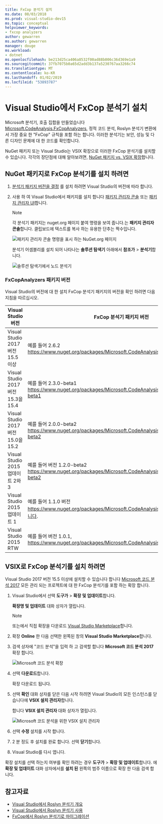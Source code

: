 ```yaml
---
title: FxCop 분석기 설치
ms.date: 08/03/2018
ms.prod: visual-studio-dev15
ms.topic: conceptual
helpviewer_keywords:
- fxcop analyzers
author: gewarren
ms.author: gewarren
manager: douge
ms.workload:
- dotnet
ms.openlocfilehash: be213d25ca406a8532f00ad88b006c36d369e1a9
ms.sourcegitcommit: 37fb7075b0a65d2add3b137a5230767aa3266c74
ms.translationtype: MT
ms.contentlocale: ko-KR
ms.lasthandoff: 01/02/2019
ms.locfileid: "53893787"
---
```

# <a name="install-fxcop-analyzers-in-visual-studio"></a>Visual Studio에서 FxCop 분석기 설치

Microsoft 분석기, 호출 집합을 만들었습니다 [Microsoft.CodeAnalysis.FxCopAnalyzers](https://www.nuget.org/packages/Microsoft.CodeAnalysis.FxCopAnalyzers), 정적 코드 분석, Roslyn 분석기 변환에서 가장 중요 한 "FxCop" 규칙을 포함 하는 합니다. 이러한 분석기는 보안, 성능 및 다른 디자인 문제에 대 한 코드를 확인합니다.

NuGet 패키지 또는 Visual Studio는 VSIX 확장으로 이러한 FxCop 분석기를 설치할 수 있습니다. 각각의 장단점에 대해 알아보려면, [NuGet 패키지 vs. VSIX 확장](roslyn-analyzers-overview.md#nuget-package-versus-vsix-extension)합니다.

## <a name="to-install-fxcop-analyzers-as-a-nuget-package"></a>NuGet 패키지로 FxCop 분석기를 설치 하려면

1. [분석기 패키지 버전을 결정](#fxcopanalyzers-package-versions) 를 설치 하려면 Visual Studio의 버전에 따라 합니다.

2. 사용 하 여 Visual Studio에서 패키지를 설치 합니다 [패키지 관리자 콘솔](/nuget/quickstart/install-and-use-a-package-in-visual-studio#package-manager-console) 또는 [패키지 관리자 UI](/nuget/quickstart/install-and-use-a-package-in-visual-studio#package-manager-console)합니다.

   > [!NOTE]
   > 각 분석기 패키지는 nuget.org 페이지 붙여 명령을 보여 줍니다.는 **패키지 관리자 콘솔**합니다. 클립보드에 텍스트를 복사 하는 유용한 단추는 짝수입니다.
   >
   > ![패키지 관리자 콘솔 명령을 표시 하는 NuGet.org 페이지](media/nuget-package-manager-command.png)

   분석기 어셈블리를 설치 되어 나타나는 **솔루션 탐색기** 아래에서 **참조가** > **분석기**합니다.

   ![솔루션 탐색기에서 노드 분석기](media/solution-explorer-analyzers-node.png)

### <a name="fxcopanalyzers-package-versions"></a>FxCopAnalyzers 패키지 버전

Visual Studio의 버전에 대 한 설치 FxCop 분석기 패키지의 버전을 확인 하려면 다음 지침을 따르십시오.

| Visual Studio 버전 | FxCop 분석기 패키지 버전 |
| - | - |
| Visual Studio 2017 버전 15.5 이상 | 예를 들어 2.6.2 https://www.nuget.org/packages/Microsoft.CodeAnalysis.FxCopAnalyzers/2.6.2 |
| Visual Studio 2017 버전 15.3을 15.4 | 예를 들어 2.3.0-beta1 https://www.nuget.org/packages/Microsoft.CodeAnalysis.FxCopAnalyzers/2.3.0-beta1 |
| Visual Studio 2017 버전 15.0을 15.2 | 예를 들어 2.0.0-beta2 https://www.nuget.org/packages/Microsoft.CodeAnalysis.FxCopAnalyzers/2.0.0-beta2 |
| Visual Studio 2015 업데이트 2와 3 | 예를 들어 버전 1.2.0-beta2 https://www.nuget.org/packages/Microsoft.CodeAnalysis.FxCopAnalyzers/1.2.0-beta2 |
| Visual Studio 2015 업데이트 1 | 예를 들어 1.1.0 버전 https://www.nuget.org/packages/Microsoft.CodeAnalysis.FxCopAnalyzers/1.1합니다. |
| Visual Studio 2015 RTW | 예를 들어 버전 1.0.1, https://www.nuget.org/packages/Microsoft.CodeAnalysis.FxCopAnalyzers/1.0.1 |

## <a name="to-install-fxcop-analyzers-as-a-vsix"></a>VSIX로 FxCop 분석기를 설치 하려면

Visual Studio 2017 버전 15.5 이상에 설치할 수 있습니다 합니다 [Microsoft 코드 분석 2017](https://marketplace.visualstudio.com/items?itemName=VisualStudioPlatformTeam.MicrosoftCodeAnalysis2017) 모든 관리 되는 프로젝트에 대 한 FxCop 분석기를 포함 하는 확장 합니다.

1. Visual Studio에서 선택 **도구가** > **확장 및 업데이트**합니다.

   **확장명 및 업데이트** 대화 상자가 열립니다.

   > [!NOTE]
   > 또는에서 직접 확장을 다운로드 [Visual Studio Marketplace](https://marketplace.visualstudio.com/items?itemName=VisualStudioPlatformTeam.MicrosoftCodeAnalysis2017)합니다.

1. 확장 **Online** 한 다음 선택한 왼쪽된 창의 **Visual Studio Marketplace**합니다.

1. 검색 상자에 "코드 분석"을 입력 하 고 검색할 합니다 **Microsoft 코드 분석 2017** 확장 합니다.

   ![Microsoft 코드 분석 확장](media/extensions-and-updates-code-analysis.png)

1. 선택 **다운로드**합니다.

   확장 다운로드 됩니다.

1. 선택 **확인** 대화 상자를 닫은 다음 시작 하려면 Visual Studio의 모든 인스턴스를 닫습니다에 **VSIX 설치 관리자**합니다.

   합니다 **VSIX 설치 관리자** 대화 상자가 열립니다.

   ![Microsoft 코드 분석을 위한 VSIX 설치 관리자](media/vsix-installer-code-analysis.png)

1. 선택 **수정** 설치를 시작 합니다.

1. 2 분 정도 후 설치를 완료 합니다. 선택 **닫기**합니다.

1. Visual Studio를 다시 엽니다.

확장 설치를 선택 하는지 여부를 확인 하려는 경우 **도구가** > **확장 및 업데이트**합니다. 에 **확장 및 업데이트** 대화 상자에서를 **설치 된** 왼쪽의 범주 이름으로 확장 한 다음 검색 합니다.

## <a name="see-also"></a>참고자료

- [Visual Studio에서 Roslyn 분석기 개요](../code-quality/roslyn-analyzers-overview.md)
- [Visual Studio에서 Roslyn 분석기 사용](../code-quality/use-roslyn-analyzers.md)
- [FxCop에서 Roslyn 분석기로 마이그레이션](../code-quality/fxcop-analyzers.yml)